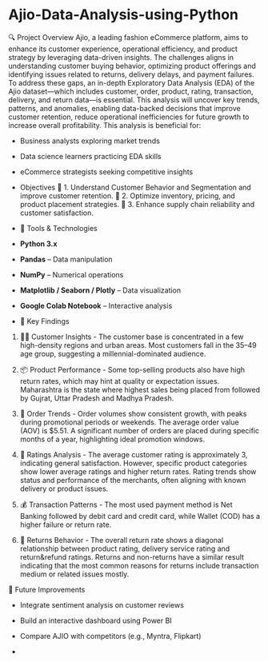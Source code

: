 # Ajio-Data-Analysis-using-Python

🔍 Project Overview
Ajio, a leading fashion eCommerce platform, aims to enhance its customer experience, operational efficiency, and product strategy by leveraging data-driven insights. The challenges aligns in understanding customer buying behavior, optimizing product offerings and identifying issues related to returns, delivery delays, and payment failures. To address these gaps, an in-depth Exploratory Data Analysis (EDA) of the Ajio dataset—which includes customer, order, product, rating, transaction, delivery, and return data—is essential. This analysis will uncover key trends, patterns, and anomalies, enabling data-backed decisions that improve customer retention, reduce operational inefficiencies for future growth to increase overall profitability.
  This analysis is beneficial for:
- Business analysts exploring market trends
- Data science learners practicing EDA skills
- eCommerce strategists seeking competitive insights

- Objectives
🎯 1. Understand Customer Behavior and Segmentation and improve customer retention.
🎯 2. Optimize inventory, pricing, and product placement strategies.
🎯 3. Enhance supply chain reliability and customer satisfaction.

- 🧰 Tools & Technologies

- **Python 3.x**
- **Pandas** – Data manipulation
- **NumPy** – Numerical operations
- **Matplotlib / Seaborn / Plotly** – Data visualization
- **Google Colab Notebook** – Interactive analysis

- 🔑 Key Findings
1. 🧑‍💼  Customer Insights - 
The customer base is concentrated in a few high-density regions and urban areas. Most customers fall in the 35–49 age group, suggesting a millennial-dominated audience.
2. 📦 Product Performance - 
Some top-selling products also have high return rates, which may hint at quality or expectation issues. Maharashtra is the state where highest sales being placed from followed by Gujrat, Uttar Pradesh and Madhya Pradesh.

3. 🧾 Order Trends - 
Order volumes show consistent growth, with peaks during promotional periods or weekends. The average order value (AOV) is $5.51. A significant number of orders are placed during specific months of a year,  highlighting ideal promotion windows.

4. 🌟 Ratings Analysis - 
The average customer rating is approximately 3, indicating general satisfaction. However, specific product categories show lower average ratings and higher return rates. Rating trends show status and performance of the merchants, often aligning with known delivery or product issues.

5. 💰 Transaction Patterns - 
The most used payment method is Net Banking followed by debit card and credit card, while Wallet (COD) has a higher failure or return rate.

6. 🔁 Returns Behavior - 
The overall return rate shows a diagonal relationship between product rating, delivery service rating and return&refund ratings. Returns and non-returns have a similar result indicating that the most common reasons for returns include transaction medium or related issues mostly.




📝 Future Improvements
- Integrate sentiment analysis on customer reviews
- Build an interactive dashboard using Power BI
- Compare AJIO with competitors (e.g., Myntra, Flipkart)

- 
